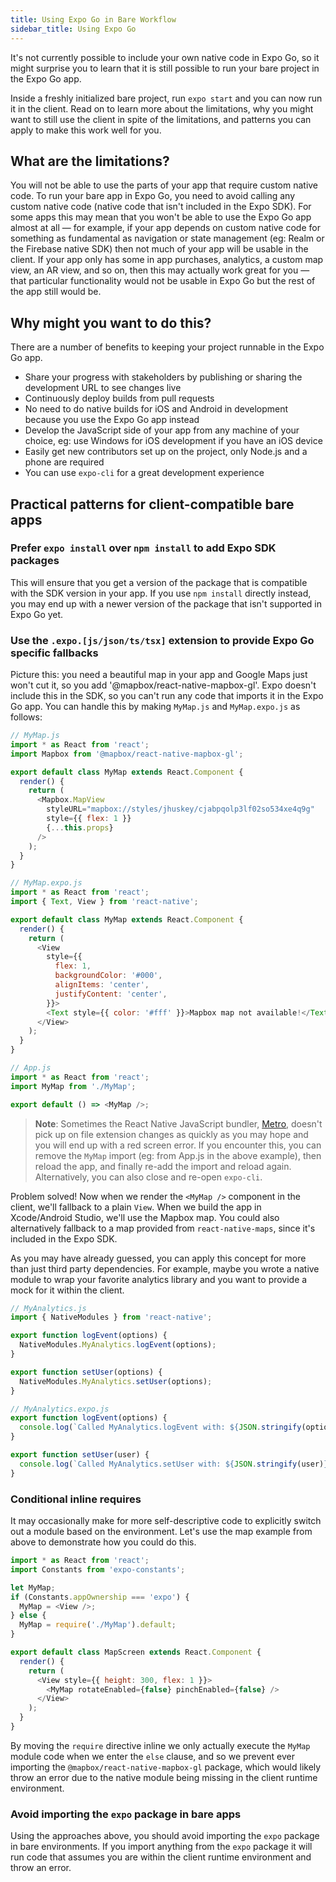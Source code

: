 ```yaml
---
title: Using Expo Go in Bare Workflow
sidebar_title: Using Expo Go
---
```


It's not currently possible to include your own native code in Expo Go, so it might surprise you to learn that it is still possible to run your bare project in the Expo Go app.

Inside a freshly initialized bare project, run `expo start` and you can now run it in the client. Read on to learn more about the limitations, why you might want to still use the client in spite of the limitations, and patterns you can apply to make this work well for you.

## What are the limitations?

You will not be able to use the parts of your app that require custom native code. To run your bare app in Expo Go, you need to avoid calling any custom native code (native code that isn't included in the Expo SDK). For some apps this may mean that you won't be able to use the Expo Go app almost at all &mdash; for example, if your app depends on custom native code for something as fundamental as navigation or state management (eg: Realm or the Firebase native SDK) then not much of your app will be usable in the client. If your app only has some in app purchases, analytics, a custom map view, an AR view, and so on, then this may actually work great for you &mdash; that particular functionality would not be usable in Expo Go but the rest of the app still would be.

## Why might you want to do this?

There are a number of benefits to keeping your project runnable in the Expo Go app.

- Share your progress with stakeholders by publishing or sharing the development URL to see changes live
- Continuously deploy builds from pull requests
- No need to do native builds for iOS and Android in development because you use the Expo Go app instead
- Develop the JavaScript side of your app from any machine of your choice, eg: use Windows for iOS development if you have an iOS device
- Easily get new contributors set up on the project, only Node.js and a phone are required
- You can use `expo-cli` for a great development experience

## Practical patterns for client-compatible bare apps

### Prefer `expo install` over `npm install` to add Expo SDK packages

This will ensure that you get a version of the package that is compatible with the SDK version in your app. If you use `npm install` directly instead, you may end up with a newer version of the package that isn't supported in Expo Go yet.

### Use the `.expo.[js/json/ts/tsx]` extension to provide Expo Go specific fallbacks

Picture this: you need a beautiful map in your app and Google Maps just won't cut it, so you add '@mapbox/react-native-mapbox-gl'. Expo doesn't include this in the SDK, so you can't run any code that imports it in the Expo Go app. You can handle this by making `MyMap.js` and `MyMap.expo.js` as follows:

```js
// MyMap.js
import * as React from 'react';
import Mapbox from '@mapbox/react-native-mapbox-gl';

export default class MyMap extends React.Component {
  render() {
    return (
      <Mapbox.MapView
        styleURL="mapbox://styles/jhuskey/cjabpqolp3lf02so534xe4q9g"
        style={{ flex: 1 }}
        {...this.props}
      />
    );
  }
}
```

```js
// MyMap.expo.js
import * as React from 'react';
import { Text, View } from 'react-native';

export default class MyMap extends React.Component {
  render() {
    return (
      <View
        style={{
          flex: 1,
          backgroundColor: '#000',
          alignItems: 'center',
          justifyContent: 'center',
        }}>
        <Text style={{ color: '#fff' }}>Mapbox map not available!</Text>
      </View>
    );
  }
}
```

```js
// App.js
import * as React from 'react';
import MyMap from './MyMap';

export default () => <MyMap />;
```

> **Note**: Sometimes the React Native JavaScript bundler, [Metro](https://github.com/facebook/metro), doesn't pick up on file extension changes as quickly as you may hope and you will end up with a red screen error. If you encounter this, you can remove the `MyMap` import (eg: from App.js in the above example), then reload the app, and finally re-add the import and reload again. Alternatively, you can also close and re-open `expo-cli`.

Problem solved! Now when we render the `<MyMap />` component in the client, we'll fallback to a plain `View`. When we build the app in Xcode/Android Studio, we'll use the Mapbox map. You could also alternatively fallback to a map provided from `react-native-maps`, since it's included in the Expo SDK.

As you may have already guessed, you can apply this concept for more than just third party dependencies. For example, maybe you wrote a native module to wrap your favorite analytics library and you want to provide a mock for it within the client.

```js
// MyAnalytics.js
import { NativeModules } from 'react-native';

export function logEvent(options) {
  NativeModules.MyAnalytics.logEvent(options);
}

export function setUser(options) {
  NativeModules.MyAnalytics.setUser(options);
}
```

```js
// MyAnalytics.expo.js
export function logEvent(options) {
  console.log(`Called MyAnalytics.logEvent with: ${JSON.stringify(options)}`);
}

export function setUser(user) {
  console.log(`Called MyAnalytics.setUser with: ${JSON.stringify(user)}`);
}
```

### Conditional inline requires

It may occasionally make for more self-descriptive code to explicitly switch out a module based on the environment. Let's use the map example from above to demonstrate how you could do this.

```js
import * as React from 'react';
import Constants from 'expo-constants';

let MyMap;
if (Constants.appOwnership === 'expo') {
  MyMap = <View />;
} else {
  MyMap = require('./MyMap').default;
}

export default class MapScreen extends React.Component {
  render() {
    return (
      <View style={{ height: 300, flex: 1 }}>
        <MyMap rotateEnabled={false} pinchEnabled={false} />
      </View>
    );
  }
}
```

By moving the `require` directive inline we only actually execute the `MyMap` module code when we enter the `else` clause, and so we prevent ever importing the `@mapbox/react-native-mapbox-gl` package, which would likely throw an error due to the native module being missing in the client runtime environment.

### Avoid importing the `expo` package in bare apps

Using the approaches above, you should avoid importing the `expo` package in bare environments. If you import anything from the `expo` package it will run code that assumes you are within the client runtime environment and throw an error.
